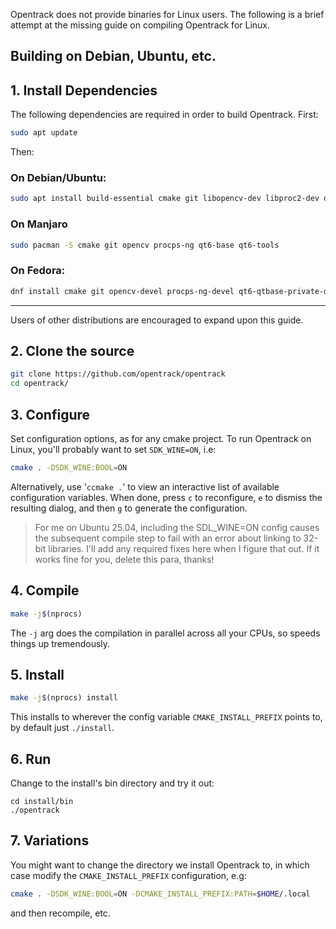 Opentrack does not provide binaries for Linux users. The following is a brief attempt at the missing guide on compiling Opentrack for Linux.

## Building on Debian, Ubuntu, etc.

## 1. Install Dependencies

The following dependencies are required in order to build Opentrack. First:

```sh
sudo apt update
```

Then:

### On Debian/Ubuntu:

```sh
sudo apt install build-essential cmake git libopencv-dev libproc2-dev qt6-base-private-dev qt6-tools-dev
```

### On Manjaro

```sh
sudo pacman -S cmake git opencv procps-ng qt6-base qt6-tools
```

### On Fedora:

```sh
dnf install cmake git opencv-devel procps-ng-devel qt6-qtbase-private-devel qt6-qttools-devel
```

---

Users of other distributions are encouraged to expand upon this guide.

## 2. Clone the source

```bash
git clone https://github.com/opentrack/opentrack
cd opentrack/
```

## 3. Configure

Set configuration options, as for any cmake project. To run Opentrack on
Linux, you'll probably want to set `SDK_WINE=ON`, i.e:

```sh
cmake . -DSDK_WINE:BOOL=ON
```

Alternatively, use '`ccmake .`' to view an interactive list of available configuration variables. When done, press `c` to reconfigure, `e` to dismiss the resulting dialog, and then `g` to generate the configuration.

> For me on Ubuntu 25.04, including the SDL_WINE=ON config causes the subsequent
> compile step to fail with an error about linking to 32-bit libraries. I'll add
> any required fixes here when I figure that out. If it works fine for you,
> delete this para, thanks!

## 4. Compile

```sh
make -j$(nprocs)
```

The `-j` arg does the compilation in parallel across all your CPUs, so speeds
things up tremendously.

## 5. Install

```sh
make -j$(nprocs) install
```

This installs to wherever the config variable `CMAKE_INSTALL_PREFIX` points to,
by default just `./install`.

## 6. Run

Change to the install's bin directory and try it out:

```
cd install/bin
./opentrack
```

## 7. Variations

You might want to change the directory we install Opentrack to, in which case
modify the `CMAKE_INSTALL_PREFIX` configuration, e.g:

```sh
cmake . -DSDK_WINE:BOOL=ON -DCMAKE_INSTALL_PREFIX:PATH=$HOME/.local
```

and then recompile, etc.

